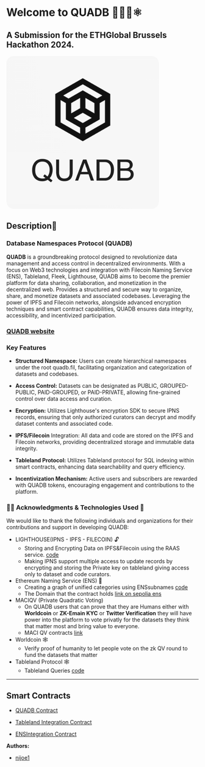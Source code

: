 # Welcome to QUADB 🚀🧑‍🚀⚛

## A Submission for the ETHGlobal Brussels Hackathon 2024.

<div >
  <img src="./app/public/images/logo.png" alt="QUADB Logo" style="border-radius: 5%; width: 400px;" />
</div>

## Description📜

### Database Namespaces Protocol (QUADB)

**QUADB** is a groundbreaking protocol designed to revolutionize data management and access control in decentralized environments. With a focus on Web3 technologies and integration with Filecoin Naming Service (ENS), Tableland, Fleek, Lighthouse, QUADB aims to become the premier platform for data sharing, collaboration, and monetization in the decentralized web. Provides a structured and secure way to organize, share, and monetize datasets and associated codebases. Leveraging the power of IPFS and Filecoin networks, alongside advanced encryption techniques and smart contract capabilities, QUADB ensures data integrity, accessibility, and incentivized participation.

### [QUADB website](https://quad-db.vercel.app/)

### Key Features

- **Structured Namespace:** Users can create hierarchical namespaces under the root quadb.fil, facilitating organization and categorization of datasets and codebases.

- **Access Control:** Datasets can be designated as PUBLIC, GROUPED-PUBLIC, PAID-GROUPED, or PAID-PRIVATE, allowing fine-grained control over data access and curation.

- **Encryption:** Utilizes Lighthouse's encryption SDK to secure IPNS records, ensuring that only authorized curators can decrypt and modify dataset contents and associated code.

- **IPFS/Filecoin** Integration: All data and code are stored on the IPFS and Filecoin networks, providing decentralized storage and immutable data integrity.

- **Tableland Protocol:** Utilizes Tableland protocol for SQL indexing within smart contracts, enhancing data searchability and query efficiency.

- **Incentivization Mechanism:** Active users and subscribers are rewarded with QUADB tokens, encouraging engagement and contributions to the platform.

### 🧑‍💻 Acknowledgments & Technologies Used 🤖

We would like to thank the following individuals and organizations for their contributions and support in developing QUADB:

- LIGHTHOUSE(IPNS - IPFS - FILECOIN) 🔓
  - Storing and Encrypting Data on IPFS&Filecoin using the RAAS service. [code](https://github.com/nijoe1/QUADB/blob/main/app/utils/IPFS.js)
  - Making IPNS support multiple access to update records by encrypting and storing the Private key on tableland giving access only to dataset and code curators.
- Ethereum Naming Service (ENS) 🔮
  - Creating a graph of unified categories using ENSsubnames [code](https://github.com/nijoe1/QUADB/blob/main/contracts/contracts/libraries/ENS.sol)
  - The Domain that the contract holds [link on sepolia ens](https://app.ens.domains/quadb.eth?tab=subnames)
- MACIQV (Private Quadratic Voting) 
  - On QUADB users that can prove that they are Humans either with **Worldcoin** or **ZK-Emain KYC** or **Twitter Verification** they will have power into the platform to vote privatly for the datasets they think that matter most and bring value to everyone.
  - MACI QV contracts [link](https://github.com/nijoe1/QUADB/tree/main/MACIQV)
- Worldcoin 🕸️
  - Verify proof of humanity to let people vote on the zk QV round to fund the datasets that matter
- Tableland Protocol 🕸️
  - Tableland Queries [code](https://github.com/nijoe1/QUADB/blob/main/app/utils/tableland.js)

---

## Smart Contracts

- [QUADB Contract](https://github.com/nijoe1/QUADB/blob/main/contracts/contracts/QUADB.sol)

- [Tableland Integration Contract](https://github.com/nijoe1/QUADB/blob/main/contracts/contracts/libraries/Tableland.sol)

- [ENSIntegration Contract](https://github.com/nijoe1/QUADB/blob/main/contracts/contracts/libraries/ENS.sol)

**Authors:**

- [nijoe1](https://github.com/nijoe1)
